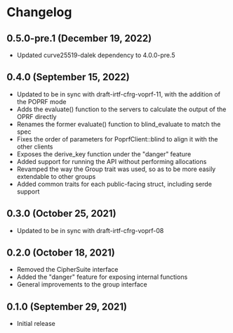 # Changelog

## 0.5.0-pre.1 (December 19, 2022)
* Updated curve25519-dalek dependency to 4.0.0-pre.5

## 0.4.0 (September 15, 2022)
* Updated to be in sync with draft-irtf-cfrg-voprf-11, with
  the addition of the POPRF mode
* Adds the evaluate() function to the servers to calculate the output of the OPRF
  directly
* Renames the former evaluate() function to blind_evaluate to match the spec
* Fixes the order of parameters for PoprfClient::blind to align it with the
  other clients
* Exposes the derive_key function under the "danger" feature
* Added support for running the API without performing allocations
* Revamped the way the Group trait was used, so as to be more easily
  extendable to other groups
* Added common traits for each public-facing struct, including serde
  support

## 0.3.0 (October 25, 2021)

* Updated to be in sync with draft-irtf-cfrg-voprf-08

## 0.2.0 (October 18, 2021)

* Removed the CipherSuite interface
* Added the "danger" feature for exposing internal functions
* General improvements to the group interface

## 0.1.0 (September 29, 2021)

* Initial release
